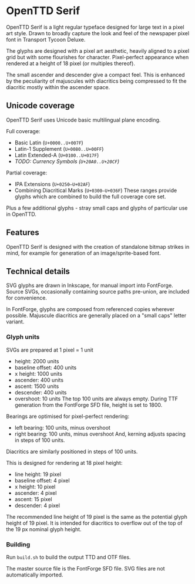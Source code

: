# OpenTTD Serif
OpenTTD Serif is a light regular typeface designed for large text in a pixel art style. Drawn to broadly capture the look and feel of the newspaper pixel font in Transport Tycoon Deluxe.

The glyphs are designed with a pixel art aesthetic, heavily aligned to a pixel grid but with some flourishes for character. Pixel-perfect appearance when rendered at a height of 18 pixel (or multiples thereof).

The small ascender and descender give a compact feel. This is enhanced by the peculiarity of majuscules with diacritics being compressed to fit the diacritic mostly within the ascender space.

## Unicode coverage
OpenTTD Serif uses Unicode basic multilingual plane encoding.

Full coverage:
* Basic Latin (`U+0000..U+007F`)
* Latin-1 Supplement (`U+0080..U+00FF`)
* Latin Extended-A (`U+0100..U+017F`)
* _TODO: Currency Symbols (`U+20A0..U+20CF`)_

Partial coverage:
* IPA Extensions (`U+0250–U+02AF`)
* Combining Diacritical Marks (`U+0300–U+036F`)
These ranges provide glyphs which are combined to build the full coverage core set.

Plus a few additional glyphs - stray small caps and glyphs of particular use in OpenTTD.

## Features
OpenTTD Serif is designed with the creation of standalone bitmap strikes in mind, for example for generation of an image/sprite-based font.

## Technical details
SVG glyphs are drawn in Inkscape, for manual import into FontForge. Source SVGs, occasionally containing source paths pre-union, are included for convenience.

In FontForge, glyphs are composed from referenced copies wherever possible. Majuscule diacritics are generally placed on a "small caps" letter variant.

### Glyph units
SVGs are prepared at 1 pixel = 1 unit
* height: 2000 units
* baseline offset: 400 units
* x height: 1000 units
* ascender: 400 units
* ascent: 1500 units
* descender: 400 units
* overshoot: 10 units
The top 100 units are always empty. During TTF generation from the FontForge SFD file, height is set to 1800.

Bearings are optimised for pixel-perfect rendering:
* left bearing: 100 units, minus overshoot
* right bearing: 100 units, minus overshoot
And, kerning adjusts spacing in steps of 100 units.

Diacritics are similarly positioned in steps of 100 units.

This is designed for rendering at 18 pixel height:
* line height: 19 pixel
* baseline offset: 4 pixel
* x height: 10 pixel
* ascender: 4 pixel
* ascent: 15 pixel
* descender: 4 pixel

The recommended line height of 19 pixel is the same as the potential glyph height of 19 pixel. It is intended for diacritics to overflow out of the top of the 19 px nominal glyph height.

### Building
Run `build.sh` to build the output TTD and OTF files.

The master source file is the FontForge SFD file. SVG files are not automatically imported.